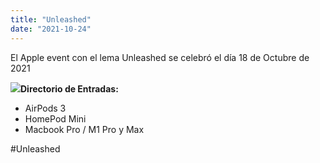 ```yaml
---
title: "Unleashed"
date: "2021-10-24"
---
```


El Apple event con el lema Unleashed se celebró el día 18 de Octubre de 2021

![](images/94CCFE2C-E925-4F89-948D-13A4C5FD0B2B-300x150.jpeg)**Directorio de Entradas:**

- AirPods 3
- HomePod Mini
- Macbook Pro / M1 Pro y Max

#Unleashed
